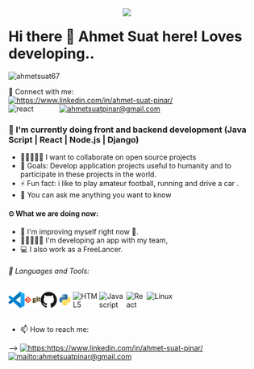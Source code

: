 <img src="https://github-readme-stats.vercel.app/api?username=ahmetsuat67&show_icons=true&theme=tokyonight" align='right' width="55%">

# Hi there 👋 Ahmet Suat here! Loves developing..
<p align="left"> <img src="https://komarev.com/ghpvc/?username=ahmetsuat67" alt="ahmetsuat67" /> </p>
📩 Connect with me:
<br>
<a href="https://www.linkedin.com/in/ahmet-suat-pinar/" target="_blank">
    <img src="https://img.shields.io/badge/%20-linkedin-0072b1" alt="https://www.linkedin.com/in/ahmet-suat-pinar/">
</a>
<a href="mailto:ahmetsuatpinar@gmail.com" target="_blank">
    <img src="https://img.shields.io/badge/%20-gmail-B23121" alt="ahmetsuatpinar@gmail.com">
</a>
<a>
<img src="https://cdn.freelogovectors.net/wp-content/uploads/2018/12/react_logo.png" align='left' width="20%" alt="react">
</a>    

### 📑 I'm currently doing front and backend development (Java Script | React | Node.js | Django)
- 👨🏼‍🤝‍👨🏻 I want to collaborate on open source projects
- 🥅 Goals: Develop application projects useful to humanity and to participate in these projects in the world.
- ⚡ Fun fact: i like to play amateur football, running and drive a car .
- 💬 You can ask me anything you want to know


#### ⏲ What we are doing now:
- 🚀 I'm improving myself right now 📃.
- 👨🏼‍🤝‍👨🏻 I'm developing an app with my team, 
- 💻 I also work as a FreeLancer.

###### 🔧 Languages and Tools:

[<img align="left" alt="Visual Studio Code" width="32px" src="https://raw.githubusercontent.com/github/explore/80688e429a7d4ef2fca1e82350fe8e3517d3494d/topics/visual-studio-code/visual-studio-code.png" />][vsCode]
[<img align="left" alt="Git" width="32px" src="https://raw.githubusercontent.com/github/explore/80688e429a7d4ef2fca1e82350fe8e3517d3494d/topics/git/git.png" />][git]
[<img align="left" alt="GitHub" width="32px" src="https://raw.githubusercontent.com/github/explore/78df643247d429f6cc873026c0622819ad797942/topics/github/github.png" />][github]
[<img align="left" alt="Python" width="32px" src="https://raw.githubusercontent.com/github/explore/cebd63002168a05a6a642f309227eefeccd92950/topics/python/python.png" />][python]
[<img align="left" alt="HTML5" width="52px" src="https://upload.wikimedia.org/wikipedia/commons/thumb/1/10/CSS3_and_HTML5_logos_and_wordmarks.svg/1280px-CSS3_and_HTML5_logos_and_wordmarks.svg.png" />][HTML]
[<img align="left" alt="Javascript" width="54px" src="https://img2.pngindir.com/20180720/pjj/kisspng-javascript-logo-html-clip-art-javascript-logo-5b5188b16dbcd8.5939232615320700654495.jpg" />][js]
[<img align="left" alt="React" width="40px" src="https://upload.wikimedia.org/wikipedia/commons/thumb/4/47/React.svg/1024px-React.svg.png" />][react]
[<img align="left" alt="Linux" width="56px" src="https://w7.pngwing.com/pngs/970/403/png-transparent-tux-linux-mint-logo-linux-logo-vertebrate-bird.png" />][linux]

<br />

[react]: https://tr.reactjs.org/
[vsCode]: https://code.visualstudio.com/
[git]: https://git-scm.com/
[github]: https://github.com/ahmetsuat67
[python]: https://www.python.org/
[js]: https://www.javascript.com/
[linux]: https://www.linux.org/
[HTML]: https://www.w3schools.com/html/

<br />
<br />


- 📫 How to reach me:

--> 
<a href="https:www.linkedin.com/in/ahmet-suat-pinar/" target="_blank">
    <img src="https://img.shields.io/badge/%20-linkedin-0072b1" alt="https:https://www.linkedin.com/in/ahmet-suat-pinar/">
</a>
<a href="mailto:ahmetsuatpinar" target="_blank">
    <img src="https://img.shields.io/badge/%20-gmail-B23121" alt="mailto:ahmetsuatpinar@gmail.com">
</a>
